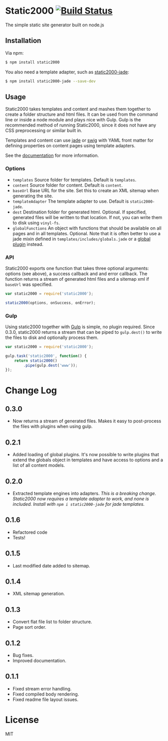 # Static2000 [![Build Status](https://secure.travis-ci.org/judas-christ/static2000.png?branch=master)](https://travis-ci.org/judas-christ/static2000)

The simple static site generator built on node.js

## Installation

Via npm:

```bash
$ npm install static2000
```

You also need a template adapter, such as [static2000-jade](https://github.com/judas-christ/static2000-jade):

```bash
$ npm install static2000-jade --save-dev
```

## Usage

Static2000 takes templates and content and mashes them together to create a folder structure
and html files. It can be used from the command line or inside a node module and plays nice
with Gulp. Gulp is the recommended method of running Static2000, since it does not have any
CSS preprocessing or similar built in.

Templates and content can use [jade](http://jade-lang.com/) or [swig](http://paularmstrong.github.io/swig) with YAML front matter
for defining properties on content pages using template adapters.


See the [documentation](docs/README.md) for more information.

### Options

* `templates` Source folder for templates. Default is `templates`.
* `content` Source folder for content. Default is `content`.
* `baseUrl` Base URL for the site. Set this to create an XML sitemap when generating the site.
* `templateAdapter` The template adapter to use. Default is `static2000-jade`.
* `dest` Destination folder for generated html. Optional. If specified, generated files will be written to that location. If not, you can write them to disk using `vinyl-fs`.
* `globalFunctions` An object with functions that should be available on all pages and in all templates. Optional. Note that it is often better to use a jade mixin defined in `templates/includes/globals.jade` or a [global plugin](docs/GlobalPlugins.md) instead.

### API

Static2000 exports one function that takes three optional arguments: options (see above), a success callback and and error callback. The function returns a stream of generated html files and a sitemap xml if `baseUrl` was specified.

```javascript
var static2000 = require('static2000');

static2000(options, onSuccess, onError);
```

### Gulp

Using static2000 together with [Gulp](http://gulpjs.com/) is simple, no plugin required. Since 0.3.0, static2000 returns a stream that can be piped to `gulp.dest()` to write the files to disk and optionally process them.

```javascript
var static2000 = require('static2000');

gulp.task('static2000', function() {
    return static2000()
        .pipe(gulp.dest('www'));
});
```

# Change Log

## 0.3.0

* Now returns a stream of generated files. Makes it easy to post-process the files with plugins when using gulp.

## 0.2.1

* Added loading of global plugins. It's now possible to write plugins that extend the globals object in templates and have access to options and a list of all content models.

## 0.2.0

* Extracted template engines into adapters. _This is a breaking change. Static2000 now requires a template adapter to work, and none is included. Install with `npm i static2000-jade` for jade templates._

## 0.1.6

* Refactored code
* Tests!

## 0.1.5

* Last modified date added to sitemap.

## 0.1.4

* XML sitemap generation.

## 0.1.3

* Convert flat file list to folder structure.
* Page sort order.

## 0.1.2

* Bug fixes.
* Improved documentation.

## 0.1.1

* Fixed stream error handling.
* Fixed compiled body rendering.
* Fixed readme file layout issues.

# License

MIT
